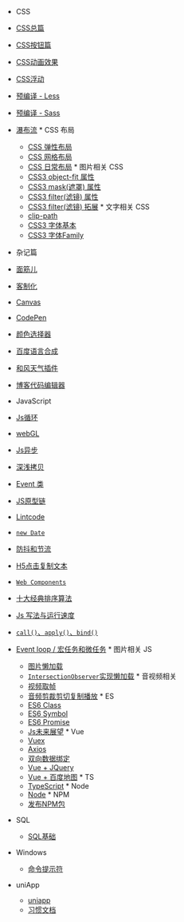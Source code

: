 
*  CSS
  *  [CSS总篇](css/css.md)
  *  [CSS按钮篇](css/button.md)
  *  [CSS动画效果](css/animation.md)
  *  [CSS浮动](css/float.md)
  *  [预编译 - Less](css/less.md)
  *  [预编译 - Sass](css/sass.md)
  *  [瀑布流](css/waterfall.md)
    *  CSS 布局
        *  [CSS 弹性布局](css/flex.md)
        *  [CSS 网格布局](css/grid.md)
        *  [CSS 日常布局](css/layout.md)
    *  图片相关 CSS
        *  [CSS3 object-fit 属性](css/fit.md)
        *  [CSS3 mask(遮罩) 属性](css/mask.md)
        *  [CSS3 filter(滤镜) 属性](css/filter.md)
        *  [CSS3 filter(滤镜) 拓展](css/drop.md)
    *  文字相关 CSS
        *  [clip-path](css/clip.md)
        *  [CSS3 字体基本](css/font.md)
        *  [CSS3 字体Family](css/family.md)
*  杂记篇
  *  [面筋儿](notes/face.md)
  *  [客制化](notes/keyboard.md)
  *  [Canvas](notes/canvas.md)
  *  [CodePen](notes/codepen.md)
  *  [颜色选择器](notes/color.md)
  *  [百度语言合成](notes/baidu.md)
  *  [和风天气插件](notes/hefeng.md)
  *  [博客代码编辑器](notes/note.md)
*  JavaScript
  *  [Js循环](js/for.md)
  *  [webGL](notes/webgl.md)
  *  [Js异步](notes/Async.md)
  *  [深浅拷贝](js/deep.md)
  *  [Event 类](js/event.md)
  *  [JS原型链](js/prototype.md)
  *  [Lintcode](js/lintcode.md)
  *  [`new Date`](js/date.md)
  *  [防抖和节流](notes/debounce.md)
  *  [H5点击复制文本](notes/copy.md)
  *  [`Web Components`](js/components.md)
  *  [十大经典排序算法](js/algorithm.md)
  *  [Js 写法与运行速度](js/speed.md)
  *  [`call()`、`apply()`、`bind()`](js/cab.md)
  *  [Event loop / 宏任务和微任务](js/loop.md)
    * 图片相关 JS
      *  [图片懒加载](js/lazy.md)
      *  [`IntersectionObserver`实现懒加载](js/intersection.md)
    * 音视频相关
      *  [视频取帧](notes/video.md)
      *  [音频剪裁剪切复制播放](js/video.md)
    * ES
      *  [ES6 Class](js/class.md)
      *  [ES6 Symbol](js/symbol.md)
      *  [ES6 Promise](js/promise.md)
      *  [Js未来展望](js/future.md)
    * Vue
      *  [Vuex](vue/vuex.md)
      *  [Axios](vue/axios.md)
      *  [双向数据绑定](vue/property.md)
      *  [Vue + JQuery](vue/jquery.md)
      *  [Vue + 百度地图](vue/map.md)
    * TS
      *  [TypeScript](ts/ts.md)
    * Node
      *  [Node](node/node.md)
    *  NPM
      *  [发布NPM包](node/npm.md)
* SQL
    *  [SQL基础](sql/query.md)

* Windows
    *  [命令提示符](win/bash.md)

* uniApp
    *  [uniapp](uniapp/uni.md)
    *  [习惯文档](uniapp/base.md)




<!-- 侧边栏样式 -->
<style>
.sidebar {
    user-select: none;
}
.sidebar-nav li>p {
  font-size: 16px;
  font-weight: 600;
  color: #545454;
  letter-spacing: 1px;
  text-shadow: 0px 0px 1px #ff91f1;
  animation: navText 12s infinite;
}
@keyframes navText
    {
        0%   {
            text-shadow: 0px 0px 1px #ff0053;
        }
        25%  {
            text-shadow: 0px 0px 1px #00ffa0;
        }
        50%  {
            text-shadow: 0px 0px 1px #ff7500;
        }
        75%  {
            text-shadow: 0px 0px 1px #2196f3;
        }
        100% {
            text-shadow: 0px 0px 1px #ff0053;
        }
    }
.sidebar ul li {
  /* font-size: 16px; */
  font-weight:600;
}
.sidebar ul li a{
  font-size: 15px;
}
.sidebar ul>li{
    color: #676767;
    font-size: 14px!important;
    font-family: HYDiS;
}
.sidebar ul li a{
    font-family: QuTi;

}
.sidebar ul li.active>a{
  color:#d60000;
  font-size: 16px;
  font-family: cursive;
}
</style>